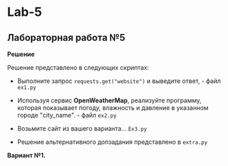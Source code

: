 # Lab-5

## Лабораторная работа №5

**Решение**

Решение представлено в следующих скриптах:

* Выполните запрос ```requests.get("website")``` и выведите ответ, - файл ```ex1.py```
* Используя сервис **OpenWeatherMap**, реализуйте программу, которая показывает погоду, влажность и давление в указанном городе "city_name". - файл ```ex2.py```
* Возьмите сайт из вашего варианта... ```Ex3.py```

* Решение альтернативного допзадания представлено в ```extra.py```

**Вариант №1.**
